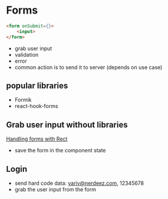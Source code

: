 # Forms

```html
<form onSubmit={}>
    <input>
</form>
```

- grab user input
- validation
- error
- common action is to send it to server (depends on use case)

## popular libraries

- Formik
- react-hook-forms

## Grab user input without libraries

[Handling forms with Rect](https://reactjs.org/docs/forms.html)

- save the form in the component state

## Login

- send hard code data: yariv@nerdeez.com, 12345678
- grab the user input from the form
